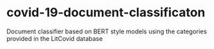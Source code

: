 # covid-19-document-classificaton
Document classifier based on BERT style models using the categories provided in the LitCovid database
